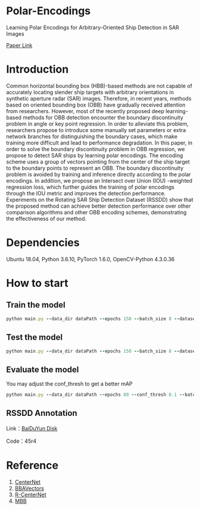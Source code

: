 # Polar-Encodings
Learning Polar Encodings for Arbitrary-Oriented Ship Detection in SAR Images

[Paper Link](https://ieeexplore.ieee.org/document/9385869)


# Introduction

Common horizontal bounding box (HBB)-based methods are not capable of accurately locating slender ship targets with arbitrary orientations in synthetic aperture radar (SAR) images. Therefore, in recent years, methods based on oriented bounding box (OBB) have gradually received attention from researchers. However, most of the recently proposed deep learning-based methods for OBB detection encounter the boundary discontinuity problem in angle or key point regression. In order to alleviate this problem, researchers propose to introduce some manually set parameters or extra network branches for distinguishing the boundary cases, which make training more difficult and lead to performance degradation. In this paper, in order to solve the boundary discontinuity problem in OBB regression, we propose to detect SAR ships by learning polar encodings. The encoding scheme uses a group of vectors pointing from the center of the ship target to the boundary points to represent an OBB. The boundary discontinuity problem is avoided by training and inference directly according to the polar encodings. In addition, we propose an Intersect over Union (IOU) -weighted regression loss, which further guides the training of polar encodings through the IOU metric and improves the detection performance. Experiments on the Rotating SAR Ship Detection Dataset (RSSDD) show that the proposed method can achieve better detection performance over other comparison algorithms and other OBB encoding schemes, demonstrating the effectiveness of our method.


# Dependencies

Ubuntu 18.04, Python 3.6.10, PyTorch 1.6.0, OpenCV-Python 4.3.0.36 

# How to start

## Train the model
```ruby
python main.py --data_dir dataPath --epochs 150 --batch_size 8 --dataset ssdd --phase train
```

## Test the model
```ruby
python main.py --data_dir dataPath --epochs 150 --batch_size 8 --dataset ssdd --phase test
```


## Evaluate the model
You may adjust the conf_thresh to get a better mAP
```ruby
python main.py --data_dir dataPath --epochs 80 --conf_thresh 0.1 --batch_size 8 --dataset ssdd --phase eval
```

## RSSDD Annotation
Link：[BaiDuYun Disk](https://pan.baidu.com/s/18sCZ7-0hOzbc2N9aul9uBg )

Code：45r4 

# Reference
1. [CenterNet](https://github.com/xingyizhou/CenterNet)
2. [BBAVectors](https://github.com/yijingru/BBAVectors-Oriented-Object-Detection)
3. [R-CenterNet](https://github.com/ZeroE04/R-CenterNet)
4. [MBB](https://bitbucket.org/william_rusnack/minimumboundingbox/src/master/)
